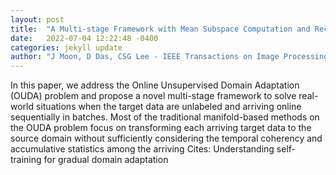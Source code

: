 ```yaml
---
layout: post
title:  "A Multi-stage Framework with Mean Subspace Computation and Recursive Feedback for Online Unsupervised Domain Adaptation"
date:   2022-07-04 12:22:48 -0400
categories: jekyll update
author: "J Moon, D Das, CSG Lee - IEEE Transactions on Image Processing, 2022"
---
```

In this paper, we address the Online Unsupervised Domain Adaptation (OUDA) problem and propose a novel multi-stage framework to solve real-world situations when the target data are unlabeled and arriving online sequentially in batches. Most of the traditional manifold-based methods on the OUDA problem focus on transforming each arriving target data to the source domain without sufficiently considering the temporal coherency and accumulative statistics among the arriving  Cites: Understanding self-training for gradual domain adaptation
